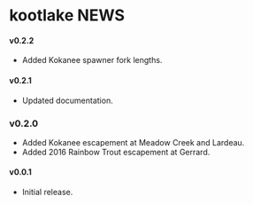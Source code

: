 # kootlake NEWS

#### v0.2.2

- Added Kokanee spawner fork lengths.

#### v0.2.1

- Updated documentation.

### v0.2.0

- Added Kokanee escapement at Meadow Creek and Lardeau.
- Added 2016 Rainbow Trout escapement at Gerrard.

#### v0.0.1

- Initial release.

